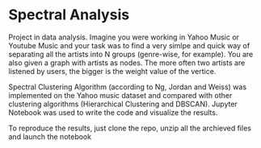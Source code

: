 # Spectral Analysis

Project in data analysis. Imagine you were working in Yahoo Music or Youtube Music and your task was to find a very simlpe and quick way of separating all the artists into N groups (genre-wise, for example). You are also given a graph with artists as nodes. The more often two artists are listened by users, the bigger is the weight value of the vertice.

Spectral Clustering Algorithm (according to Ng, Jordan and Weiss) was implemented on the Yahoo music dataset and compared with other clustering algorithms (Hierarchical Clustering and DBSCAN). Jupyter Notebook was used to write the code and visualize the results.

To reproduce the results, just clone the repo, unzip all the archieved files and launch the notebook
